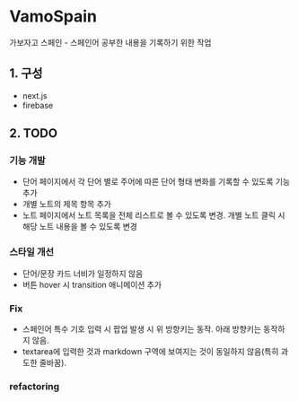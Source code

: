 # VamoSpain

가보자고 스페인 - 스페인어 공부한 내용을 기록하기 위한 작업

## 1. 구성

- next.js
- firebase

## 2. TODO

### 기능 개발

- 단어 페이지에서 각 단어 별로 주어에 따른 단어 형태 변화를 기록할 수 있도록 기능 추가
- 개별 노트의 제목 항목 추가
- 노트 페이지에서 노트 목록을 전체 리스트로 볼 수 있도록 변경. 개별 노트 클릭 시 해당 노트 내용을 볼 수 있도록 변경

### 스타일 개선

- 단어/문장 카드 너비가 일정하지 않음
- 버튼 hover 시 transition 애니메이션 추가

### Fix

- 스페인어 특수 기호 입력 시 팝업 발생 시 위 방향키는 동작. 아래 방향키는 동작하지 않음.
- textarea에 입력한 것과 markdown 구역에 보여지는 것이 동일하지 않음(특히 과도한 줄바꿈).

### refactoring
